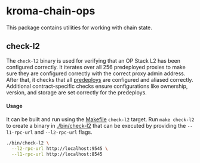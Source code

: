 # kroma-chain-ops

This package contains utilities for working with chain state.

## check-l2

The `check-l2` binary is used for verifying that an OP Stack L2
has been configured correctly. It iterates over all 256 predeployed
proxies to make sure they are configured correctly with the correct
proxy admin address. After that, it checks that all [predeploys](../kroma-bindings/predeploys/addresses.go)
are configured and aliased correctly. Additional contract-specific
checks ensure configurations like ownership, version, and storage
are set correctly for the predeploys.

#### Usage

It can be built and run using the [Makefile](./Makefile) `check-l2` target.
Run `make check-l2` to create a binary in [./bin/check-l2](./bin/check-l2)
that can be executed by providing the `--l1-rpc-url` and `--l2-rpc-url` flags.

```sh
./bin/check-l2 \
  --l2-rpc-url http://localhost:9545 \
  --l1-rpc-url http://localhost:8545
```
